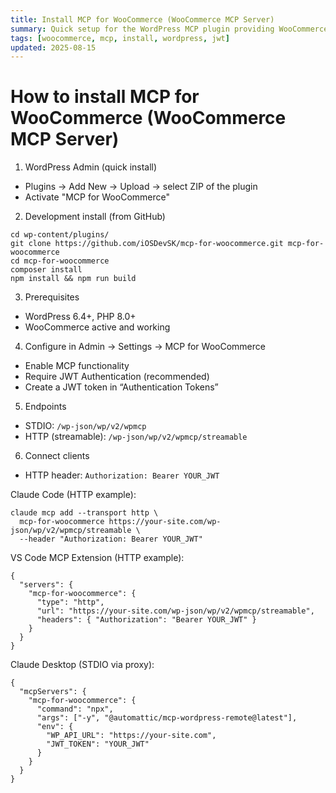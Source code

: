 ```yaml
---
title: Install MCP for WooCommerce (WooCommerce MCP Server)
summary: Quick setup for the WordPress MCP plugin providing WooCommerce MCP Server endpoints with JWT.
tags: [woocommerce, mcp, install, wordpress, jwt]
updated: 2025-08-15
---
```


# How to install MCP for WooCommerce (WooCommerce MCP Server)

1) WordPress Admin (quick install)
- Plugins → Add New → Upload → select ZIP of the plugin
- Activate "MCP for WooCommerce"

2) Development install (from GitHub)
```
cd wp-content/plugins/
git clone https://github.com/iOSDevSK/mcp-for-woocommerce.git mcp-for-woocommerce
cd mcp-for-woocommerce
composer install
npm install && npm run build
```

3) Prerequisites
- WordPress 6.4+, PHP 8.0+
- WooCommerce active and working

4) Configure in Admin → Settings → MCP for WooCommerce
- Enable MCP functionality
- Require JWT Authentication (recommended)
- Create a JWT token in “Authentication Tokens”

5) Endpoints
- STDIO: `/wp-json/wp/v2/wpmcp`
- HTTP (streamable): `/wp-json/wp/v2/wpmcp/streamable`

6) Connect clients
- HTTP header: `Authorization: Bearer YOUR_JWT`

Claude Code (HTTP example):
```
claude mcp add --transport http \
  mcp-for-woocommerce https://your-site.com/wp-json/wp/v2/wpmcp/streamable \
  --header "Authorization: Bearer YOUR_JWT"
```

VS Code MCP Extension (HTTP example):
```
{
  "servers": {
    "mcp-for-woocommerce": {
      "type": "http",
      "url": "https://your-site.com/wp-json/wp/v2/wpmcp/streamable",
      "headers": { "Authorization": "Bearer YOUR_JWT" }
    }
  }
}
```

Claude Desktop (STDIO via proxy):
```
{
  "mcpServers": {
    "mcp-for-woocommerce": {
      "command": "npx",
      "args": ["-y", "@automattic/mcp-wordpress-remote@latest"],
      "env": {
        "WP_API_URL": "https://your-site.com",
        "JWT_TOKEN": "YOUR_JWT"
      }
    }
  }
}
```

<script type="application/ld+json">
{
  "@context":"https://schema.org",
  "@type":"TechArticle",
  "headline":"How to install WooCommerce MCP Server",
  "about":"Install and configure MCP for WooCommerce with HTTP streamable and STDIO endpoints",
  "dateModified":"2025-08-15",
  "mainEntityOfPage":{"@type":"WebPage","@id":"https://iosdevsk.github.io/mcp-for-woocommerce/woocommerce-mcp-server/install"}
}
</script>

